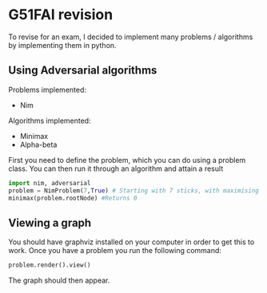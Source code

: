 # G51FAI revision

To revise for an exam, I decided to implement many problems / algorithms by implementing them in python.

## Using Adversarial algorithms

Problems implemented:

* Nim

Algorithms implemented:

* Minimax
* Alpha-beta

First you need to define the problem, which you can do using a problem class. You can then run it through an algorithm and attain a result

```python
import nim, adversarial
problem = NimProblem(7,True) # Starting with 7 sticks, with maximising player starting first.
minimax(problem.rootNode) #Returns 0
```

## Viewing a graph

You should have graphviz installed on your computer in order to get this to work.
Once you have a problem you run the following command:

```python
problem.render().view()
```

The graph should then appear.